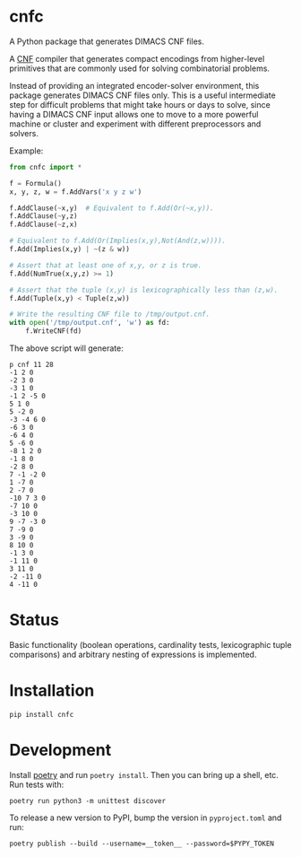 # cnfc
A Python package that generates DIMACS CNF files.

A [CNF](https://en.wikipedia.org/wiki/Conjunctive_normal_form) compiler that generates
compact encodings from higher-level primitives that are commonly used for solving
combinatorial problems.

Instead of providing an integrated encoder-solver environment, this package generates
DIMACS CNF files only. This is a useful intermediate step for difficult problems that
might take hours or days to solve, since having a DIMACS CNF input allows one to
move to a more powerful machine or cluster and experiment with different preprocessors
and solvers.

Example:

```python
from cnfc import *

f = Formula()
x, y, z, w = f.AddVars('x y z w')

f.AddClause(~x,y)  # Equivalent to f.Add(Or(~x,y)).
f.AddClause(~y,z)
f.AddClause(~z,x)

# Equivalent to f.Add(Or(Implies(x,y),Not(And(z,w)))).
f.Add(Implies(x,y) | ~(z & w))

# Assert that at least one of x,y, or z is true.
f.Add(NumTrue(x,y,z) >= 1)

# Assert that the tuple (x,y) is lexicographically less than (z,w).
f.Add(Tuple(x,y) < Tuple(z,w))

# Write the resulting CNF file to /tmp/output.cnf.
with open('/tmp/output.cnf', 'w') as fd:
    f.WriteCNF(fd)
```

The above script will generate:

```
p cnf 11 28
-1 2 0
-2 3 0
-3 1 0
-1 2 -5 0
5 1 0
5 -2 0
-3 -4 6 0
-6 3 0
-6 4 0
5 -6 0
-8 1 2 0
-1 8 0
-2 8 0
7 -1 -2 0
1 -7 0
2 -7 0
-10 7 3 0
-7 10 0
-3 10 0
9 -7 -3 0
7 -9 0
3 -9 0
8 10 0
-1 3 0
-1 11 0
3 11 0
-2 -11 0
4 -11 0
```

Status
======

Basic functionality (boolean operations, cardinality tests, lexicographic tuple comparisons) and arbitrary nesting of expressions is implemented.

Installation
============

```
pip install cnfc
```

Development
===========

Install [poetry](https://python-poetry.org/docs/#installation) and run `poetry install`. Then you can bring up a shell, etc. Run tests with:

```
poetry run python3 -m unittest discover
```

To release a new version to PyPI, bump the version in `pyproject.toml` and run:

```
poetry publish --build --username=__token__ --password=$PYPY_TOKEN
```